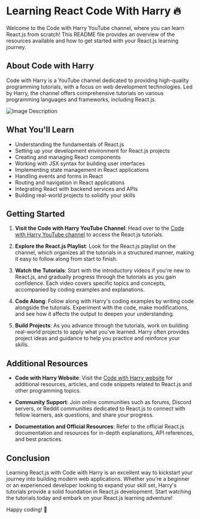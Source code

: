 # Learning React  Code With Harry 🔥

Welcome to the Code with Harry YouTube channel, where you can learn React.js from scratch! This README file provides an overview of the resources available and how to get started with your React.js learning journey.

## About Code with Harry

Code with Harry is a YouTube channel dedicated to providing high-quality programming tutorials, with a focus on web development technologies. Led by Harry, the channel offers comprehensive tutorials on various programming languages and frameworks, including React.js.

![Image Description](https://i.ytimg.com/vi/J5By-Q4ZhZs/hqdefault.jpg)

## What You'll Learn

- Understanding the fundamentals of React.js
- Setting up your development environment for React.js projects
- Creating and managing React components
- Working with JSX syntax for building user interfaces
- Implementing state management in React applications
- Handling events and forms in React
- Routing and navigation in React applications
- Integrating React with backend services and APIs
- Building real-world projects to solidify your skills

## Getting Started

1. **Visit the Code with Harry YouTube Channel**: Head over to the [Code with Harry YouTube channel](https://www.youtube.com/@CodeWithHarry) to access the React.js tutorials.
   
2. **Explore the React.js Playlist**: Look for the React.js playlist on the channel, which organizes all the tutorials in a structured manner, making it easy to follow along from start to finish.

3. **Watch the Tutorials**: Start with the introductory videos if you're new to React.js, and gradually progress through the tutorials as you gain confidence. Each video covers specific topics and concepts, accompanied by coding examples and explanations.

4. **Code Along**: Follow along with Harry's coding examples by writing code alongside the tutorials. Experiment with the code, make modifications, and see how it affects the output to deepen your understanding.

5. **Build Projects**: As you advance through the tutorials, work on building real-world projects to apply what you've learned. Harry often provides project ideas and guidance to help you practice and reinforce your skills.

## Additional Resources

- **Code with Harry Website**: Visit the [Code with Harry website](https://www.codewithharry.com/) for additional resources, articles, and code snippets related to React.js and other programming topics.
  
- **Community Support**: Join online communities such as forums, Discord servers, or Reddit communities dedicated to React.js to connect with fellow learners, ask questions, and share your progress.

- **Documentation and Official Resources**: Refer to the official React.js documentation and resources for in-depth explanations, API references, and best practices.

## Conclusion

Learning React.js with Code with Harry is an excellent way to kickstart your journey into building modern web applications. Whether you're a beginner or an experienced developer looking to expand your skill set, Harry's tutorials provide a solid foundation in React.js development. Start watching the tutorials today and embark on your React.js learning adventure!

Happy coding! 🚀
